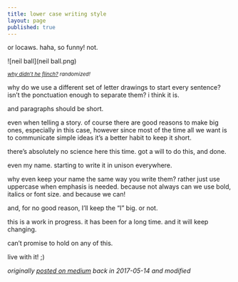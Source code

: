 ```yaml
---
title: lower case writing style
layout: page
published: true
---
```


or locaws. haha, so funny! not.

![neil ball](neil ball.png)

<small>*[why didn’t he flinch?](https://www.youtube.com/watch?v=DVSYA1RnSMQ) randomized!*</small>

why do we use a different set of letter drawings to start every sentence? isn’t the ponctuation enough to separate them? i think it is.

and paragraphs should be short.

even when telling a story. of course there are good reasons to make big ones, especially in this case, however since most of the time all we want is to communicate simple ideas it’s a better habit to keep it short.

there’s absolutely no science here this time. got a will to do this, and done.

even my name. starting to write it in unison everywhere.

why even keep your name the same way you write them? rather just use uppercase when emphasis is needed. because not always can we use bold, italics or font size. and because we can!

and, for no good reason, I’ll keep the “I” big. or not.

this is a work in progress. it has been for a long time. and it will keep changing.

can’t promise to hold on any of this.

live with it! ;)

*originally [posted on medium](https://medium.com/cregox/lower-case-writing-style-905e1d700f41) back in 2017-05-14 and modified*
